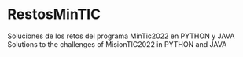 # RestosMinTIC
Soluciones de los retos del programa MinTic2022 en PYTHON y JAVA
Solutions to the challenges of MisionTIC2022 in PYTHON and JAVA 
